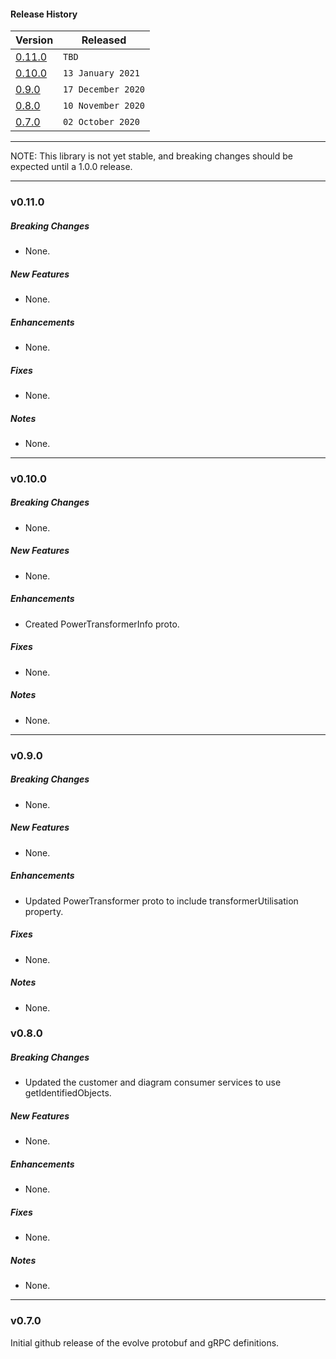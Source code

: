 #### Release History

| Version | Released |
| --- | --- |
| [0.11.0](#v0110) | `TBD` |
| [0.10.0](#v0100)| `13 January 2021` |
| [0.9.0](#v090)| `17 December 2020` |
| [0.8.0](#v080) | `10 November 2020` |
| [0.7.0](#v070) | `02 October 2020` |

---

NOTE: This library is not yet stable, and breaking changes should be expected until
a 1.0.0 release.

---

### v0.11.0

##### Breaking Changes
* None.

##### New Features
* None.

##### Enhancements
* None.

##### Fixes
* None.

##### Notes
* None.

---

### v0.10.0
##### Breaking Changes
* None.

##### New Features
* None.

##### Enhancements
* Created PowerTransformerInfo proto.

##### Fixes
* None.

##### Notes
* None.

---

### v0.9.0
##### Breaking Changes
* None.

##### New Features
* None.

##### Enhancements
* Updated PowerTransformer proto to include transformerUtilisation property.

##### Fixes
* None.

##### Notes
* None.

### v0.8.0

##### Breaking Changes
* Updated the customer and diagram consumer services to use getIdentifiedObjects.

##### New Features
* None.

##### Enhancements
* None.

##### Fixes
* None.

##### Notes
* None.

---

### v0.7.0

Initial github release of the evolve protobuf and gRPC definitions.
